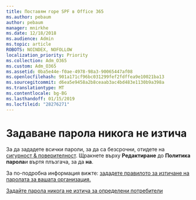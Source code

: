 ```yaml
---
title: Поставям горе SPF в Office 365
ms.author: pebaum
author: pebaum
manager: mnirkhe
ms.date: 12/18/2018
ms.audience: Admin
ms.topic: article
ROBOTS: NOINDEX, NOFOLLOW
localization_priority: Priority
ms.collection: Adm_O365
ms.custom: Adm_O365
ms.assetid: 0ba5e44e-f0ae-4978-98a3-90065447af08
ms.openlocfilehash: 901a171cf96bc031299fef2fdffea9e10021ba13
ms.sourcegitcommit: d6ea5e9458a2b8ceaab3ac4bd483e1130b9a398a
ms.translationtype: MT
ms.contentlocale: bg-BG
ms.lasthandoff: 01/15/2019
ms.locfileid: "28276271"
---
```

# <a name="set-passwords-to-never-expire"></a>Задаване парола никога не изтича

За да зададете всички пароли, за да са безсрочни, отидете на [сигурност &amp; поверителност](https://portal.office.com/adminportal/home#/settings/security). Щракнете върху **Редактиране** до **Политика парола**и въртя плъзгача, за да **на**.
  
За по-подробна информация вижте: [зададете правилото за изтичане на паролата за вашата организация.](https://support.office.com/article/0f54736f-eb22-414c-8273-498a0918678f)
  
[Задайте парола никога не изтича за определени потребители](https://support.office.com/article/f493e3af-e1d8-4668-9211-230c245a0466)
  

